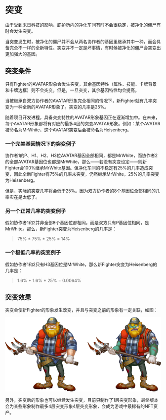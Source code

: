 # 突变

由于受到末日科技的影响，庇护所内的净化车间有时不会很稳定，被净化的僵尸有时会发生突变。

当突变发生时，被净化的僵尸并不会从两名协作者的基因里继承其中一种，而会具备完全不一样的全新特性。突变并不一定是坏事情，有时候被净化的僵尸会突变出更加强大的基因。

## 突变条件

只有Fighter的AVATAR形象会发生突变，其余基因特性（属性、技能、卡牌背景和卡牌边框）则不会突变。但是，一旦突变，其余基因特性均会提高。

当被继承自双方协作者的AVATAR形象完全相同的情况下，新Fighter就有几率突变为一种全新的AVATAR形象了。突变的几率是25%。

随着项目开发进程，具备突变特性的AVATAR形象基因正在逐渐增加中。在未来，每个AVATAR形象都将有对应的最多4层的突变AVATAR形象。例如：某个AVATAR被命名为MrWhite，这个AVATAR突变后会被命名为Heisenberg。

### 一个完美基因情况下的突变例子

协作者1的P、H1、H2、H3位AVATAR基因全部相同，都是MrWhite，而协作者2的全部AVATAR基因位也都是MrWhite，那么——若没有突变设定——则新Fighter会100%继承MrWhite基因。但净化车间的不稳定有25%的几率造成突变，因此全新Fighter有75%的几率未突变，仍然继承MrWhite，25%的几率突变为Heisenberg。

但是，实际的突变几率将会低于25%。因为双方协作者的8个基因位全部相同的几率实在是太低了。

### 另一个正常几率的突变例子

假如协作者1和2并非全部8个基因位都相同，而是双方只有P基因位相同，是MrWhite。那么，新Fighter突变为Heisenberg的几率是：

> 75% \* 75% \* 25% = 14%

### 一个极低几率的突变例子

假如协作者1和2只有H3基因位是MrWhite，那么新Fighter突变为Heisenberg的几率是：

> 1.6% \* 1.6% \* 25% = 0.0064%

## 突变效果

突变会使新Fighter的形象发生改变，并且与突变之前的形象有一定关联，如图：

![&#x56FE;&#xFF1A;&#x6B63;&#x5E38;AVATAR&#x4E0E;&#x7A81;&#x53D8;&#x540E;AVATAR](../.gitbook/assets/1.png)

另外，突变后的形象也可以继续发生突变，目前只制作了1层突变形象，最终版本会为某些形象制作最多4层突变形象4层突变形象，会成为游戏中最稀有的NFT资产。

